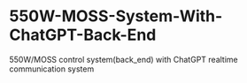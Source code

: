 # 550W-MOSS-System-With-ChatGPT-Back-End
550W/MOSS control system(back_end) with ChatGPT realtime communication system
